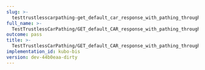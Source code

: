 ```yaml
---
slug: >-
  testtrustlesscarpathing-get_default_car_response_with_pathing_through_unixfs_directory_(format-car)
full_name: >-
  TestTrustlessCarPathing/GET_default_CAR_response_with_pathing_through_UnixFS_Directory_(format=car)
outcome: pass
title: >-
  TestTrustlessCarPathing/GET_default_CAR_response_with_pathing_through_UnixFS_Directory_(format=car)
implementation_id: kubo-bis
version: dev-44b0eaa-dirty
---
```


